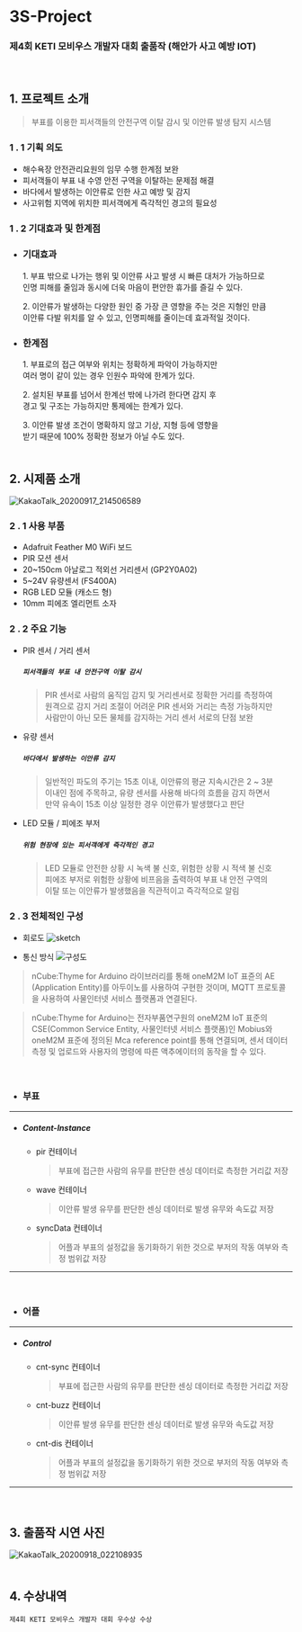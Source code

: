 # __3S-Project__
### 제4회 KETI 모비우스 개발자 대회 출품작 (해안가 사고 예방 IOT)
　  
## 1. 프로젝트 소개
> 부표를 이용한 피서객들의 안전구역 이탈 감시 및 이안류 발생 탐지 시스템

### 1 . 1 기획 의도
* 해수욕장 안전관리요원의 임무 수행 한계점 보완
* 피서객들이 부표 내 수영 안전 구역을 이탈하는 문제점 해결
* 바다에서 발생하는 이안류로 인한 사고 예방 및 감지
* 사고위험 지역에 위치한 피서객에게 즉각적인 경고의 필요성

### 1 . 2 기대효과 및 한계점
* ### 기대효과
  1\. 부표 밖으로 나가는 행위 및 이안류 사고 발생 시 빠른 대처가 가능하므로  
  인명 피해를 줄임과 동시에 더욱 마음이 편안한 휴가를 즐길 수 있다.  
   
  2\. 이안류가 발생하는 다양한 원인 중 가장 큰 영향을 주는 것은 지형인 만큼  
  이안류 다발 위치를 알 수 있고, 인명피해를 줄이는데 효과적일 것이다.  
* ### 한계점
  1\. 부표로의 접근 여부와 위치는 정확하게 파악이 가능하지만  
  여러 명이 같이 있는 경우 인원수 파악에 한계가 있다.  
   
  2\. 설치된 부표를 넘어서 한계선 밖에 나가려 한다면 감지 후  
  경고 및 구조는 가능하지만 통제에는 한계가 있다.  
   
  3\. 이안류 발생 조건이 명확하지 않고 기상, 지형 등에 영향을  
  받기 때문에 100% 정확한 정보가 아닐 수도 있다.  
　  
## 2. 시제품 소개
![KakaoTalk_20200917_214506589](https://user-images.githubusercontent.com/26616357/93472154-3f5c1580-f92f-11ea-9d86-c9814963dc08.jpg)

### 2 . 1 사용 부품
* Adafruit Feather M0 WiFi 보드
* PIR 모션 센서
* 20~150cm 아날로그 적외선 거리센서 (GP2Y0A02)
* 5~24V 유량센서 (FS400A)
* RGB LED 모듈 (캐소드 형)
* 10mm 피에조 엘리먼트 소자  
 
### 2 . 2 주요 기능
* PIR 센서 / 거리 센서
  ##### `피서객들의 부표 내 안전구역 이탈 감시`
  >PIR 센서로 사람의 움직임 감지 및 거리센서로 정확한 거리를 측정하여  
  >원격으로 감지 거리 조절이 어려운 PIR 센서와 거리는 측정 가능하지만  
  >사람만이 아닌 모든 물체를 감지하는 거리 센서 서로의 단점 보완  
* 유량 센서
  ##### `바다에서 발생하는 이안류 감지`
  >일반적인 파도의 주기는 15초 이내, 이안류의 평균 지속시간은 2 ~ 3분  
  >이내인 점에 주목하고, 유량 센서를 사용해 바다의 흐름을 감지 하면서  
  >만약 유속이 15초 이상 일정한 경우 이안류가 발생했다고 판단  
* LED 모듈 / 피에조 부저
  ##### `위험 현장에 있는 피서객에게 즉각적인 경고`
  >LED 모듈로 안전한 상황 시 녹색 불 신호, 위험한 상황 시 적색 불 신호  
  >피에조 부저로 위험한 상황에 비프음을 출력하여 부표 내 안전 구역의  
  >이탈 또는 이안류가 발생했음을 직관적이고 즉각적으로 알림  
  
 ### 2 . 3 전체적인 구성
* 회로도
 ![sketch](https://user-images.githubusercontent.com/26616357/93517596-a77a1e00-f966-11ea-9bef-07bc91e47fa8.PNG)
  
* 통신 방식
 ![구성도](https://user-images.githubusercontent.com/26616357/93497022-e4d0b280-f94a-11ea-8158-f283ecf46203.PNG)  
>nCube:Thyme for Arduino 라이브러리를 통해 oneM2M IoT 표쥰의 AE (Application Entity)를 아두이노를 사용하여 구현한 것이며, MQTT 프로토콜을 사용하여 사물인터넷 서비스 플랫폼과 연결된다.  
 
>nCube:Thyme for Arduino는 전자부품연구원의 oneM2M IoT 표준의 CSE(Common Service Entity, 사물인터넷 서비스 플랫폼)인 Mobius와 oneM2M 표준에 정의된 Mca reference point를 통해 연결되며, 센서 데이터 측정 및 업로드와 사용자의 명령에 따른 액추에이터의 동작을 할 수 있다.  
 
　  
* ### 부표
------------
  * ##### Content-Instance  
    * pir 컨테이너
      >부표에 접근한 사람의 유무를 판단한 센싱 데이터로 측정한 거리값 저장
    * wave 컨테이너
      >이안류 발생 유무를 판단한 센싱 데이터로 발생 유무와 속도값 저장
    * syncData 컨테이너
      >어플과 부표의 설정값을 동기화하기 위한 것으로 부저의 작동 여부와 측정 범위값 저장  
------------
　  
* ### 어플
------------
  * ##### Control
    * cnt-sync 컨테이너
      >부표에 접근한 사람의 유무를 판단한 센싱 데이터로 측정한 거리값 저장
    * cnt-buzz 컨테이너
      >이안류 발생 유무를 판단한 센싱 데이터로 발생 유무와 속도값 저장
    * cnt-dis 컨테이너
      >어플과 부표의 설정값을 동기화하기 위한 것으로 부저의 작동 여부와 측정 범위값 저장  
------------  
　  
## 3. 출품작 시연 사진
![KakaoTalk_20200918_022108935](https://user-images.githubusercontent.com/26616357/93505425-cd4af700-f955-11ea-85bc-a5aa6c5f130e.jpg)  
　  
## 4. 수상내역
`제4회 KETI 모비우스 개발자 대회 우수상 수상`
